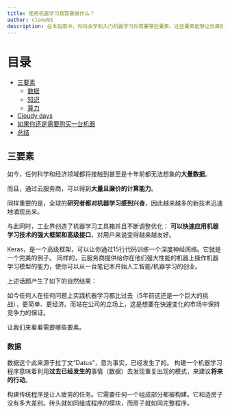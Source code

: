```yaml
---
title: 使用机器学习我需要做什么？
author: clone95
description: 在本指南中，你将会学到入门机器学习你需要哪些要素。这些要素能够让你直接实践机器学习（小规模）或在组织中开始机器学习项目实现创新（大规模）。 
---
```


# 目录
- [三要素](#三要素)
  - [数据](#Data)
  - [知识](#知识)
  - [算力](#算力)
- [Cloudy days](#Cloudy-days)
- [如果你还是需要购买一台机器](#如果你还是需要购买一台机器)
- [总结](#总结)

## 三要素
如今，任何科学和经济领域都将接触到甚至是十年前都无法想象的**大量数据**。

而且，通过云服务商，可以得到**大量且廉价的计算能力**。

同样重要的是，全球的**研究者都对机器学习感到兴奋**，因此越来越多的新技术迅速地涌现出来。

与此同时，工业界创造了机器学习工具箱并且不断调整优化： **可以快速应用机器学习技术的强大框架和高级接口**，对用户来说变得越来越友好。

Keras，是一个高级框架，可以让你通过15行代码训练一个深度神经网络。它就是一个完美的例子。
同样的，云服务商提供给你在他们强大性能的机器上操作机器学习模型的能力，使你可以从一台笔记本开始人工智能/机器学习的创业。

上述话题产生了如下的自然结果：

如今任何人在任何问题上实践机器学习都比过去（5年前这还是一个巨大的挑战），更简单、更经济。而站在公司的立场上，这是想要在快速变化的市场中保持竞争力的保证。

让我们来看看需要哪些要素。

### 数据

数据这个此来源于拉丁文“Datus”，意为事实，已经发生了的。
构建一个机器学习程序意味着利用**过去已经发生的**事情（数据）去发现重复出现的模式，来建议**将来的行动**。

构建传统程序是让人疲劳的任务。它需要任何一个组成部分都被构建。它和造房子没有多大差别。砖头就如同组成程序的模块，而房子就如同完整程序。

